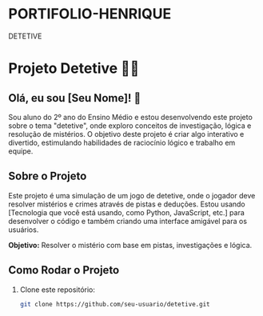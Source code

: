 # PORTIFOLIO-HENRIQUE
DETETIVE
# Projeto Detetive 🕵️‍♂️

## Olá, eu sou [Seu Nome]! 👋

Sou aluno do 2º ano do Ensino Médio e estou desenvolvendo este projeto sobre o tema "detetive", onde exploro conceitos de investigação, lógica e resolução de mistérios. O objetivo deste projeto é criar algo interativo e divertido, estimulando habilidades de raciocínio lógico e trabalho em equipe.

## Sobre o Projeto

Este projeto é uma simulação de um jogo de detetive, onde o jogador deve resolver mistérios e crimes através de pistas e deduções. Estou usando [Tecnologia que você está usando, como Python, JavaScript, etc.] para desenvolver o código e também criando uma interface amigável para os usuários.

**Objetivo:** Resolver o mistério com base em pistas, investigações e lógica.

## Como Rodar o Projeto

1. Clone este repositório:
   ```bash
   git clone https://github.com/seu-usuario/detetive.git

